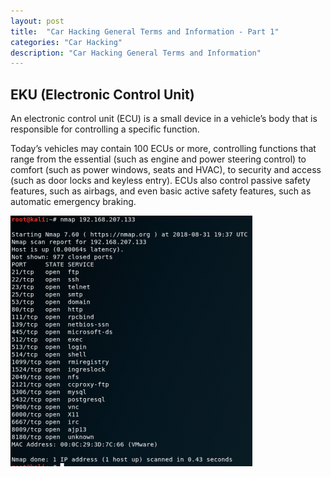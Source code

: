 ```yaml
---
layout: post
title:  "Car Hacking General Terms and Information - Part 1"
categories: "Car Hacking"
description: "Car Hacking General Terms and Information"
---
```


## EKU (Electronic Control Unit)

An electronic control unit (ECU) is a small device in a vehicle’s body that is responsible for controlling a specific function. 

Today’s vehicles may contain 100 ECUs or more, controlling functions that range from the essential (such as engine and power steering control) to comfort (such as power windows, seats and HVAC), to security and access (such as door locks and keyless entry). ECUs also control passive safety features, such as airbags, and even basic active safety features, such as automatic emergency braking.

![CarHacking](../assets/images/2018-10-13/01.png)
